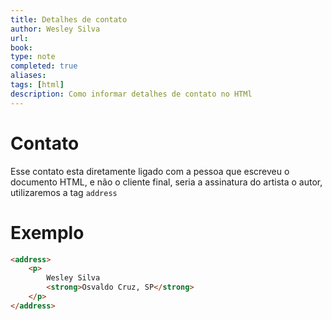 ```yaml
---
title: Detalhes de contato
author: Wesley Silva
url:
book:
type: note
completed: true
aliases:
tags: [html]
description: Como informar detalhes de contato no HTMl 
---
```

# Contato
Esse contato esta diretamente ligado com a pessoa que escreveu o documento HTML, e não o cliente final, seria a assinatura do artista o autor, utilizaremos a tag `address`

# Exemplo
```html
<address>
	<p>
		Wesley Silva
		<strong>Osvaldo Cruz, SP</strong>
	</p>
</address>
```